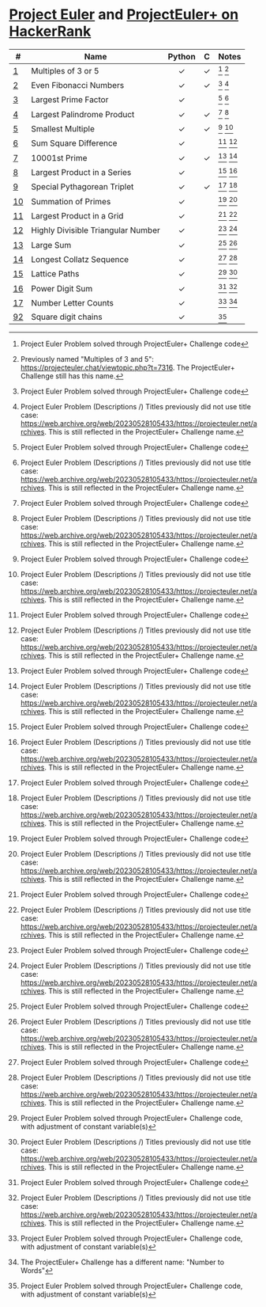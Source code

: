 [Project Euler](https://projecteuler.net) and
[ProjectEuler+ on HackerRank](https://www.hackerrank.com/contests/projecteuler)
===============================================================================

| #                                                        | Name                               | Python  |    C    | Notes     |
| -------------------------------------------------------- | ---------------------------------- | :-----: | :-----: | :-------- |
| [1](001%20-%20Multiples%20of%203%20or%205)               | Multiples of 3 or 5                | &check; | &check; | [^1] [^3] |
| [2](002%20-%20Even%20Fibonacci%20Numbers)                | Even Fibonacci Numbers             | &check; | &check; | [^1] [^4] |
| [3](003%20-%20Largest%20Prime%20Factor)                  | Largest Prime Factor               | &check; |         | [^1] [^4] |
| [4](004%20-%20Largest%20Palindrome%20Product)            | Largest Palindrome Product         | &check; | &check; | [^1] [^4] |
| [5](005%20-%20Smallest%20Multiple)                       | Smallest Multiple                  | &check; | &check; | [^1] [^4] |
| [6](006%20-%20Sum%20Square%20Difference)                 | Sum Square Difference              | &check; |         | [^1] [^4] |
| [7](007%20-%2010001st%20Prime)                           | 10001st Prime                      | &check; | &check; | [^1] [^4] |
| [8](008%20-%20Largest%20Product%20in%20a%20Series)       | Largest Product in a Series        | &check; |         | [^1] [^4] |
| [9](009%20-%20Special%20Pythagorean%20Triplet)           | Special Pythagorean Triplet        | &check; | &check; | [^1] [^4] |
| [10](010%20-%20Summation%20of%20Primes)                  | Summation of Primes                | &check; |         | [^1] [^4] |
| [11](011%20-%20Largest%20Product%20in%20a%20Grid)        | Largest Product in a Grid          | &check; |         | [^1] [^4] |
| [12](012%20-%20Highly%20Divisible%20Triangular%20Number) | Highly Divisible Triangular Number | &check; |         | [^1] [^4] |
| [13](013%20-%20Large%20Sum)                              | Large Sum                          | &check; |         | [^1] [^4] |
| [14](014%20-%20Longest%20Collatz%20Sequence)             | Longest Collatz Sequence           | &check; |         | [^1] [^4] |
| [15](015%20-%20Lattice%20Paths)                          | Lattice Paths                      | &check; |         | [^2] [^4] |
| [16](016%20-%20Power%20Digit%20Sum)                      | Power Digit Sum                    | &check; |         | [^1] [^4] |
| [17](017%20-%20Number%20Letter%20Counts)                 | Number Letter Counts               | &check; |         | [^2] [^5] |
| [92](092%20-%20Square%20digit%20chains)                  | Square digit chains                | &check; |         | [^2]      |

[^1]: Project Euler Problem solved through ProjectEuler+ Challenge code
[^2]: Project Euler Problem solved through ProjectEuler+ Challenge code, with adjustment of constant variable(s)
[^3]: Previously named "Multiples of 3 and 5": https://projecteuler.chat/viewtopic.php?t=7316.
      The ProjectEuler+ Challenge still has this name.
[^4]: Project Euler Problem (Descriptions /) Titles previously did not use title case:
      https://web.archive.org/web/20230528105433/https://projecteuler.net/archives.
      This is still reflected in the ProjectEuler+ Challenge name.
[^5]: The ProjectEuler+ Challenge has a different name: "Number to Words"
